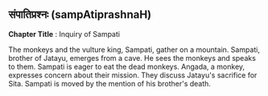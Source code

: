 ## संपातिप्रश्नः (sampAtiprashnaH)
**Chapter Title** : Inquiry of Sampati

The monkeys and the vulture king, Sampati, gather on a mountain. Sampati, brother of Jatayu, emerges from a cave. He sees the monkeys and speaks to them. Sampati is eager to eat the dead monkeys. Angada, a monkey, expresses concern about their mission. They discuss Jatayu's sacrifice for Sita. Sampati is moved by the mention of his brother's death.